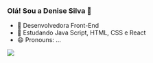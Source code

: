 ### Olá! Sou a Denise Silva 👋

- 🔭 Desenvolvedora Front-End
- 🌱 Estudando Java Script, HTML, CSS e React
- 😄 Pronouns: ...

<div>
<a href="https://beacons.ai/Derocruz">
  <img heigth="180em"  src ="https://github-readme-stats.vercel.app/api?username=Derucruz&show_icons=true&theme=dracula&include_all_commits=true&count_private=true"/>
<div>
